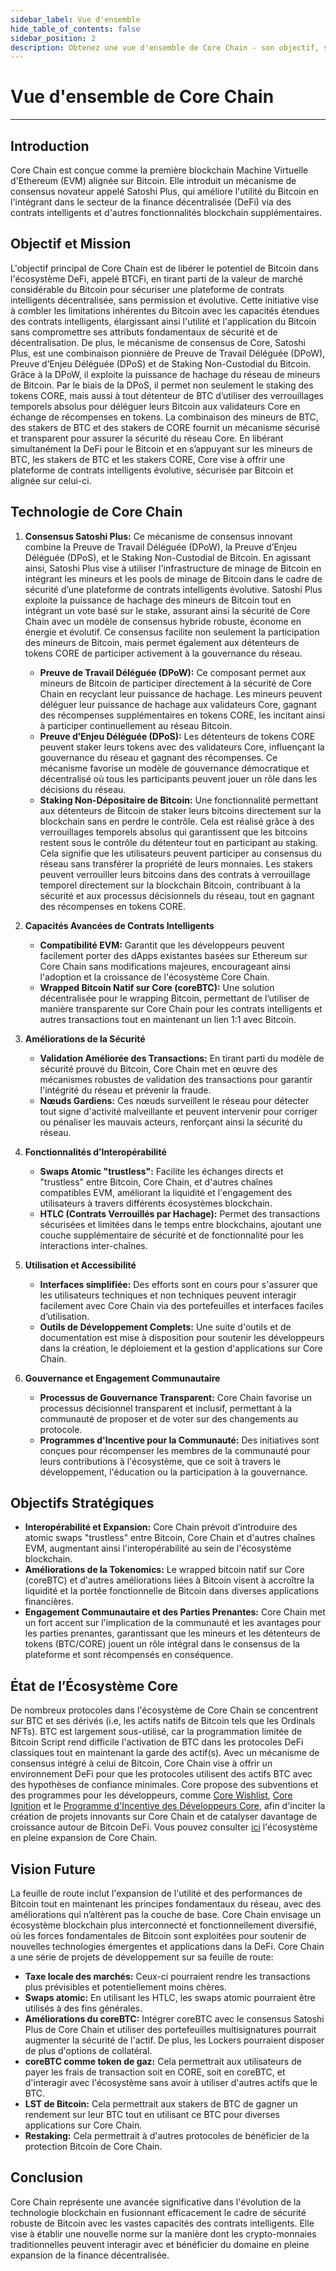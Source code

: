 ```yaml
---
sidebar_label: Vue d'ensemble
hide_table_of_contents: false
sidebar_position: 2
description: Obtenez une vue d'ensemble de Core Chain - son objectif, sa mission et sa vision future
---
```


# Vue d'ensemble de Core Chain

---

## Introduction

Core Chain est conçue comme la première blockchain Machine Virtuelle d'Ethereum (EVM) alignée sur Bitcoin. Elle introduit un mécanisme de consensus novateur appelé Satoshi Plus, qui améliore l'utilité du Bitcoin en l'intégrant dans le secteur de la finance décentralisée (DeFi) via des contrats intelligents et d'autres fonctionnalités blockchain supplémentaires.

## Objectif et Mission

L'objectif principal de Core Chain est de libérer le potentiel de Bitcoin dans l'écosystème DeFi, appelé BTCFi, en tirant parti de la valeur de marché considérable du Bitcoin pour sécuriser une plateforme de contrats intelligents décentralisée, sans permission et évolutive. Cette initiative vise à combler les limitations inhérentes du Bitcoin avec les capacités étendues des contrats intelligents, élargissant ainsi l'utilité et l'application du Bitcoin sans compromettre ses attributs fondamentaux de sécurité et de décentralisation. De plus, le mécanisme de consensus de Core, Satoshi Plus, est une combinaison pionnière de Preuve de Travail Déléguée (DPoW), Preuve d’Enjeu Déléguée (DPoS) et de Staking Non-Custodial du Bitcoin. Grâce à la DPoW, il exploite la puissance de hachage du réseau de mineurs de Bitcoin. Par le biais de la DPoS, il permet non seulement le staking des tokens CORE, mais aussi à tout détenteur de BTC d’utiliser des verrouillages temporels absolus pour déléguer leurs Bitcoin aux validateurs Core en échange de récompenses en tokens. La combinaison des mineurs de BTC, des stakers de BTC et des stakers de CORE fournit un mécanisme sécurisé et transparent pour assurer la sécurité du réseau Core. En libérant simultanément la DeFi pour le Bitcoin et en s’appuyant sur les mineurs de BTC, les stakers de BTC et les stakers CORE, Core vise à offrir une plateforme de contrats intelligents évolutive, sécurisée par Bitcoin et alignée sur celui-ci.

## Technologie de Core Chain

1. **Consensus Satoshi Plus:** Ce mécanisme de consensus innovant combine la Preuve de Travail Déléguée (DPoW), la Preuve d’Enjeu Déléguée (DPoS), et le Staking Non-Custodial de Bitcoin. En agissant ainsi, Satoshi Plus vise à utiliser l'infrastructure de minage de Bitcoin en intégrant les mineurs et les pools de minage de Bitcoin dans le cadre de sécurité d’une plateforme de contrats intelligents évolutive. Satoshi Plus exploite la puissance de hachage des mineurs de Bitcoin tout en intégrant un vote basé sur le stake, assurant ainsi la sécurité de Core Chain avec un modèle de consensus hybride robuste, économe en énergie et évolutif. Ce consensus facilite non seulement la participation des mineurs de Bitcoin, mais permet également aux détenteurs de tokens CORE de participer activement à la gouvernance du réseau.
   - **Preuve de Travail Déléguée (DPoW):** Ce composant permet aux mineurs de Bitcoin de participer directement à la sécurité de Core Chain en recyclant leur puissance de hachage. Les mineurs peuvent déléguer leur puissance de hachage aux validateurs Core, gagnant des récompenses supplémentaires en tokens CORE, les incitant ainsi à participer continuellement au réseau Bitcoin.
   - **Preuve d’Enjeu Déléguée (DPoS):** Les détenteurs de tokens CORE peuvent staker leurs tokens avec des validateurs Core, influençant la gouvernance du réseau et gagnant des récompenses. Ce mécanisme favorise un modèle de gouvernance démocratique et décentralisé où tous les participants peuvent jouer un rôle dans les décisions du réseau.
   - **Staking Non-Dépositaire de Bitcoin:** Une fonctionnalité permettant aux détenteurs de Bitcoin de staker leurs bitcoins directement sur la blockchain sans en perdre le contrôle. Cela est réalisé grâce à des verrouillages temporels absolus qui garantissent que les bitcoins restent sous le contrôle du détenteur tout en participant au staking. Cela signifie que les utilisateurs peuvent participer au consensus du réseau sans transférer la propriété de leurs monnaies. Les stakers peuvent verrouiller leurs bitcoins dans des contrats à verrouillage temporel directement sur la blockchain Bitcoin, contribuant à la sécurité et aux processus décisionnels du réseau, tout en gagnant des récompenses en tokens CORE.

2. **Capacités Avancées de Contrats Intelligents**
   - **Compatibilité EVM:** Garantit que les développeurs peuvent facilement porter des dApps existantes basées sur Ethereum sur Core Chain sans modifications majeures, encourageant ainsi l'adoption et la croissance de l'écosystème Core Chain.
   - **Wrapped Bitcoin Natif sur Core (coreBTC):** Une solution décentralisée pour le wrapping Bitcoin, permettant de l’utiliser de manière transparente sur Core Chain pour les contrats intelligents et autres transactions tout en maintenant un lien 1:1 avec Bitcoin.

3. **Améliorations de la Sécurité**
   - **Validation Améliorée des Transactions:** En tirant parti du modèle de sécurité prouvé du Bitcoin, Core Chain met en œuvre des mécanismes robustes de validation des transactions pour garantir l'intégrité du réseau et prévenir la fraude.
   - **Nœuds Gardiens:** Ces nœuds surveillent le réseau pour détecter tout signe d'activité malveillante et peuvent intervenir pour corriger ou pénaliser les mauvais acteurs, renforçant ainsi la sécurité du réseau.

4. **Fonctionnalités d’Interopérabilité**
   - **Swaps Atomic "trustless":** Facilite les échanges directs et "trustless" entre Bitcoin, Core Chain, et d'autres chaînes compatibles EVM, améliorant la liquidité et l'engagement des utilisateurs à travers différents écosystèmes blockchain.
   - **HTLC (Contrats Verrouillés par Hachage):** Permet des transactions sécurisées et limitées dans le temps entre blockchains, ajoutant une couche supplémentaire de sécurité et de fonctionnalité pour les interactions inter-chaînes.

5. **Utilisation et Accessibilité**
   - **Interfaces simplifiée:** Des efforts sont en cours pour s'assurer que les utilisateurs techniques et non techniques peuvent interagir facilement avec Core Chain via des portefeuilles et interfaces faciles d’utilisation.
   - **Outils de Développement Complets:** Une suite d'outils et de documentation est mise à disposition pour soutenir les développeurs dans la création, le déploiement et la gestion d'applications sur Core Chain.

6. **Gouvernance et Engagement Communautaire**
   - **Processus de Gouvernance Transparent:** Core Chain favorise un processus décisionnel transparent et inclusif, permettant à la communauté de proposer et de voter sur des changements au protocole.
   - **Programmes d'Incentive pour la Communauté:** Des initiatives sont conçues pour récompenser les membres de la communauté pour leurs contributions à l'écosystème, que ce soit à travers le développement, l'éducation ou la participation à la gouvernance.

## Objectifs Stratégiques

- **Interopérabilité et Expansion:** Core Chain prévoit d’introduire des atomic swaps "trustless" entre Bitcoin, Core Chain et d'autres chaînes EVM, augmentant ainsi l'interopérabilité au sein de l'écosystème blockchain.
- **Améliorations de la Tokenomics:** Le wrapped bitcoin natif sur Core (coreBTC) et d'autres améliorations liées à Bitcoin visent à accroître la liquidité et la portée fonctionnelle de Bitcoin dans diverses applications financières.
- **Engagement Communautaire et des Parties Prenantes:** Core Chain met un fort accent sur l'implication de la communauté et les avantages pour les parties prenantes, garantissant que les mineurs et les détenteurs de tokens (BTC/CORE) jouent un rôle intégral dans le consensus de la plateforme et sont récompensés en conséquence.

## État de l’Écosystème Core

De nombreux protocoles dans l'écosystème de Core Chain se concentrent sur BTC et ses dérivés (i.e, les actifs natifs de Bitcoin tels que les Ordinals NFTs). BTC est largement sous-utilisé, car la programmation limitée de Bitcoin Script rend difficile l'activation de BTC dans les protocoles DeFi classiques tout en maintenant la garde des actif(s). Avec un mécanisme de consensus intégré à celui de Bitcoin, Core Chain vise à offrir un environnement DeFi pour que les protocoles utilisent des actifs BTC avec des hypothèses de confiance minimales. Core propose des subventions et des programmes pour les développeurs, comme [Core Wishlist](https://github.com/coredao-org/core-community-contributions/blob/main/Core-Wishlist.md), [Core Ignition](https://ignition.coredao.org/) et le [Programme d'Incentive des Développeurs Core](https://coredao.org/initiatives/incentiveprogram), afin d'inciter la création de projets innovants sur Core Chain et de catalyser davantage de croissance autour de Bitcoin DeFi. Vous pouvez consulter [ici](https://coredao.org/explore/ecosystem) l'écosystème en pleine expansion de Core Chain.

## Vision Future

La feuille de route inclut l'expansion de l'utilité et des performances de Bitcoin tout en maintenant les principes fondamentaux du réseau, avec des améliorations qui n’altèrent pas la couche de base. Core Chain envisage un écosystème blockchain plus interconnecté et fonctionnellement diversifié, où les forces fondamentales de Bitcoin sont exploitées pour soutenir de nouvelles technologies émergentes et applications dans la DeFi. Core Chain a une série de projets de développement sur sa feuille de route:

- **Taxe locale des marchés:** Ceux-ci pourraient rendre les transactions plus prévisibles et potentiellement moins chères.
- **Swaps atomic:** En utilisant les HTLC, les swaps atomic pourraient être utilisés à des fins générales.
- **Améliorations du coreBTC:** Intégrer coreBTC avec le consensus Satoshi Plus de Core Chain et utiliser des portefeuilles multisignatures pourrait augmenter la sécurité de l'actif. De plus, les Lockers pourraient disposer de plus d'options de collatéral.
- **coreBTC comme token de gaz:** Cela permettrait aux utilisateurs de payer les frais de transaction soit en CORE, soit en coreBTC, et d'interagir avec l'écosystème sans avoir à utiliser d'autres actifs que le BTC.
- **LST de Bitcoin:** Cela permettrait aux stakers de BTC de gagner un rendement sur leur BTC tout en utilisant ce BTC pour diverses applications sur Core Chain.
- **Restaking:** Cela permettrait à d'autres protocoles de bénéficier de la protection Bitcoin de Core Chain.

## Conclusion

Core Chain représente une avancée significative dans l'évolution de la technologie blockchain en fusionnant efficacement le cadre de sécurité robuste de Bitcoin avec les vastes capacités des contrats intelligents. Elle vise à établir une nouvelle norme sur la manière dont les crypto-monnaies traditionnelles peuvent interagir avec et bénéficier du domaine en pleine expansion de la finance décentralisée.
